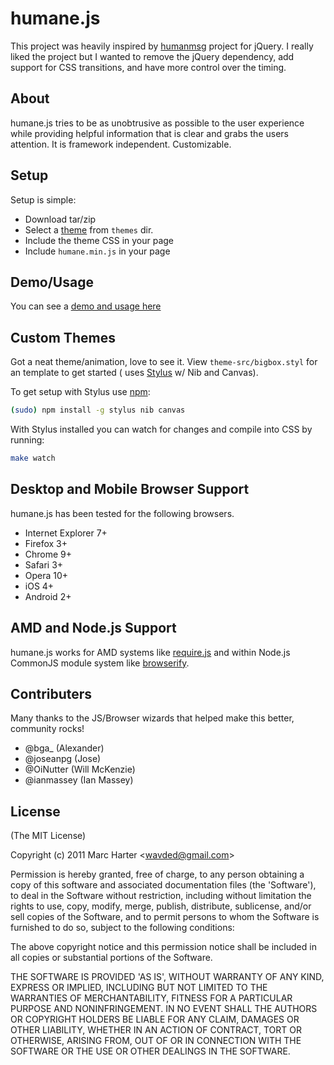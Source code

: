 # humane.js

This project was heavily inspired by [humanmsg](http://code.google.com/p/humanmsg/) project for jQuery. I really liked
the project but I wanted to remove the jQuery dependency, add support for CSS transitions, and have more control over
the timing.

## About

humane.js tries to be as unobtrusive as possible to the user experience while providing helpful information that is
clear and grabs the users attention. It is framework independent. Customizable.

## Setup

Setup is simple:

- Download tar/zip
- Select a [theme](https://github.com/wavded/humane-js/wiki/Themes) from `themes` dir.
- Include the theme CSS in your page
- Include `humane.min.js` in your page

## Demo/Usage

You can see a [demo and usage here](http://wavded.github.com/humane-js/)

## Custom Themes

Got a neat theme/animation, love to see it. View `theme-src/bigbox.styl` for an template to get started (
uses [Stylus](http://learnboost.github.com/stylus/) w/ Nib and Canvas).

To get setup with Stylus use [npm](http://npmjs.org):

```sh
(sudo) npm install -g stylus nib canvas
```

With Stylus installed you can watch for changes and compile into CSS by running:

```sh
make watch
```

## Desktop and Mobile Browser Support

humane.js has been tested for the following browsers.

- Internet Explorer 7+
- Firefox 3+
- Chrome 9+
- Safari 3+
- Opera 10+
- iOS 4+
- Android 2+

## AMD and Node.js Support

humane.js works for AMD systems like [require.js](http://requirejs.org/) and within Node.js CommonJS module system
like [browserify](https://github.com/substack/node-browserify).

## Contributers

Many thanks to the JS/Browser wizards that helped make this better, community rocks!

- @bga_ (Alexander)
- @joseanpg (Jose)
- @OiNutter (Will McKenzie)
- @ianmassey (Ian Massey)

## License

(The MIT License)

Copyright (c) 2011 Marc Harter &lt;wavded@gmail.com&gt;

Permission is hereby granted, free of charge, to any person obtaining a copy of this software and associated
documentation files (the
'Software'), to deal in the Software without restriction, including without limitation the rights to use, copy, modify,
merge, publish, distribute, sublicense, and/or sell copies of the Software, and to permit persons to whom the Software
is furnished to do so, subject to the following conditions:

The above copyright notice and this permission notice shall be included in all copies or substantial portions of the
Software.

THE SOFTWARE IS PROVIDED 'AS IS', WITHOUT WARRANTY OF ANY KIND, EXPRESS OR IMPLIED, INCLUDING BUT NOT LIMITED TO THE
WARRANTIES OF MERCHANTABILITY, FITNESS FOR A PARTICULAR PURPOSE AND NONINFRINGEMENT. IN NO EVENT SHALL THE AUTHORS OR
COPYRIGHT HOLDERS BE LIABLE FOR ANY CLAIM, DAMAGES OR OTHER LIABILITY, WHETHER IN AN ACTION OF CONTRACT, TORT OR
OTHERWISE, ARISING FROM, OUT OF OR IN CONNECTION WITH THE SOFTWARE OR THE USE OR OTHER DEALINGS IN THE SOFTWARE.
